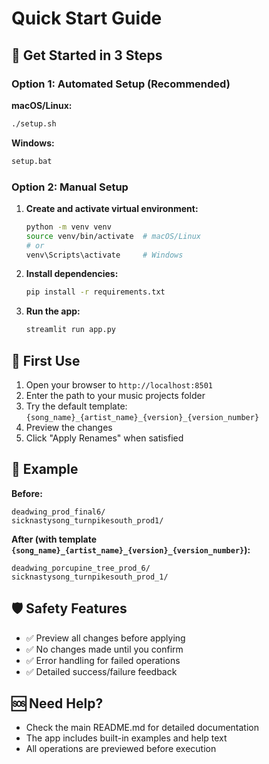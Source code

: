 # Quick Start Guide

## 🚀 Get Started in 3 Steps

### Option 1: Automated Setup (Recommended)

**macOS/Linux:**

```bash
./setup.sh
```

**Windows:**

```cmd
setup.bat
```

### Option 2: Manual Setup

1. **Create and activate virtual environment:**

   ```bash
   python -m venv venv
   source venv/bin/activate  # macOS/Linux
   # or
   venv\Scripts\activate     # Windows
   ```

2. **Install dependencies:**

   ```bash
   pip install -r requirements.txt
   ```

3. **Run the app:**
   ```bash
   streamlit run app.py
   ```

## 🎯 First Use

1. Open your browser to `http://localhost:8501`
2. Enter the path to your music projects folder
3. Try the default template: `{song_name}_{artist_name}_{version}_{version_number}`
4. Preview the changes
5. Click "Apply Renames" when satisfied

## 📁 Example

**Before:**

```
deadwing_prod_final6/
sicknastysong_turnpikesouth_prod1/
```

**After (with template `{song_name}_{artist_name}_{version}_{version_number}`):**

```
deadwing_porcupine_tree_prod_6/
sicknastysong_turnpikesouth_prod_1/
```

## 🛡️ Safety Features

- ✅ Preview all changes before applying
- ✅ No changes made until you confirm
- ✅ Error handling for failed operations
- ✅ Detailed success/failure feedback

## 🆘 Need Help?

- Check the main README.md for detailed documentation
- The app includes built-in examples and help text
- All operations are previewed before execution
